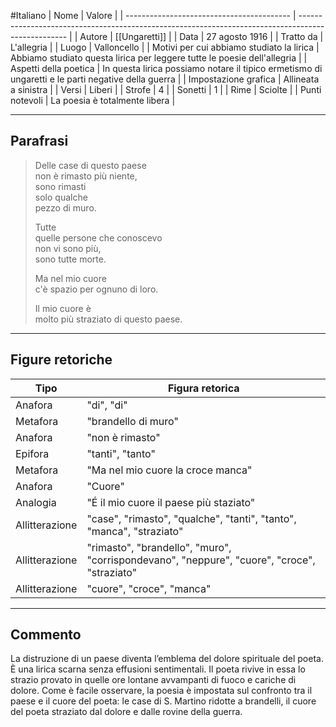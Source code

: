 #Italiano
| Nome                                      | Valore                                                                                             |
| ----------------------------------------- | -------------------------------------------------------------------------------------------------- |
| Autore                                    | [[Ungaretti]]                                                                                      |
| Data                                      | 27 agosto 1916                                                                                     |
| Tratto da                                 | L'allegria                                                                                         |
| Luogo                                     | Valloncello                                                                                        |
| Motivi per cui abbiamo studiato la lirica | Abbiamo studiato questa lirica per leggere tutte le poesie dell'allegria                           |
| Aspetti della poetica                     | In questa lirica possiamo notare il tipico ermetismo di ungaretti e le parti negative della guerra | 
| Impostazione grafica                      | Allineata a sinistra                                                                               |
| Versi                                     | Liberi                                                                                             |
| Strofe                                    | 4                                                                                                  |
| Sonetti                                   | 1                                                                                                  |
| Rime                                      | Sciolte                                                                                            |
| Punti notevoli                            | La poesia è totalmente libera                                                                      |

---
## Parafrasi

>Delle case di questo paese  
>non è rimasto più niente,  
>sono rimasti  
>solo qualche  
>pezzo di muro.  
>  
>Tutte  
>quelle persone che conoscevo  
>non vi sono più,  
>sono tutte morte.  
>  
>Ma nel mio cuore  
>c'è spazio per ognuno di loro.  
>  
>Il mio cuore è  
>molto più straziato di questo paese.

---
## Figure retoriche

| Tipo           | Figura retorica                                                                             |
| -------------- | ------------------------------------------------------------------------------------------- |
| Anafora        | "di", "di"                                                                                  |
| Metafora       | "brandello di muro"                                                                         |
| Anafora        | "non è rimasto"                                                                             |
| Epifora        | "tanti", "tanto"                                                                            |
| Metafora       | "Ma nel mio cuore la croce manca"                                                           |
| Anafora        | "Cuore"                                                                                     |
| Analogia       | "É il mio cuore il paese più staziato"                                                      |
| Allitterazione | "case", "rimasto", "qualche", "tanti", "tanto", "manca", "straziato"                        |
| Allitterazione | "rimasto", "brandello", "muro", "corrispondevano", "neppure", "cuore", "croce", "straziato" |
| Allitterazione | "cuore", "croce", "manca"                                                                   | 

---
## Commento

La distruzione di un paese diventa l’emblema del dolore spirituale del poeta. È una lirica scarna senza effusioni sentimentali. Il poeta rivive in essa lo strazio provato in quelle ore lontane avvampanti di fuoco e cariche di dolore. Come è facile osservare, la poesia è impostata sul confronto tra il paese e il cuore del poeta: le case di S. Martino ridotte a brandelli, il cuore del poeta straziato dal dolore e dalle rovine della guerra.